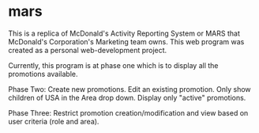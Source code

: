 # mars
This is a replica of McDonald's Activity Reporting System or MARS that McDonald's Corporation's Marketing team owns. This web program was created as a personal web-development project.

Currently, this program is at phase one which is to display all the promotions available.

Phase Two: Create new promotions. Edit an existing promotion. Only show children of USA in the Area drop down. Display only "active" promotions.

Phase Three: Restrict promotion creation/modification and view based on user criteria (role and area).
